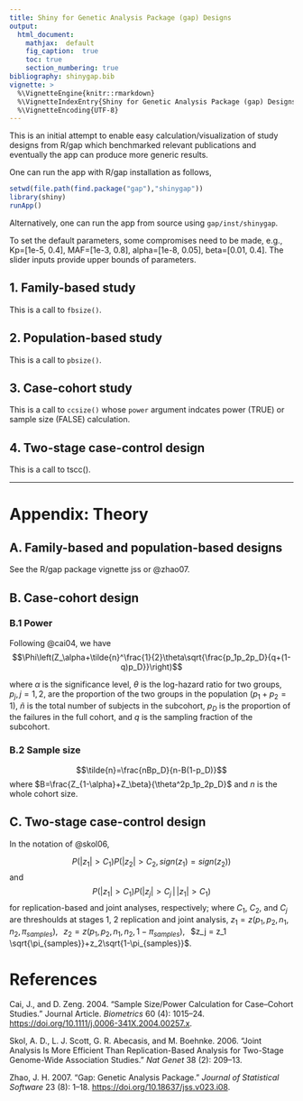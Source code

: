 ```yaml
---
title: Shiny for Genetic Analysis Package (gap) Designs
output:
  html_document:
    mathjax:  default
    fig_caption:  true
    toc: true
    section_numbering: true
bibliography: shinygap.bib
vignette: >
  %\VignetteEngine{knitr::rmarkdown}
  %\VignetteIndexEntry{Shiny for Genetic Analysis Package (gap) Designs}
  %\VignetteEncoding{UTF-8}
---
```


This is an initial attempt to enable easy calculation/visualization of study designs from R/gap which benchmarked relevant publications and eventually the app can produce more generic results.

One can run the app with R/gap installation as follows,

```r
setwd(file.path(find.package("gap"),"shinygap"))
library(shiny)
runApp()
```

Alternatively, one can run the app from source using `gap/inst/shinygap`.

To set the default parameters, some compromises need to be made, e.g., Kp=[1e-5, 0.4], MAF=[1e-3, 0.8], alpha=[1e-8, 0.05], beta=[0.01, 0.4]. The slider inputs provide upper bounds of parameters.

## 1. Family-based study

This is a call to `fbsize()`.

## 2. Population-based study

This is a call to `pbsize()`.

## 3. Case-cohort study

This is a call to `ccsize()` whose `power` argument indcates power (TRUE) or sample size (FALSE) calculation.

## 4. Two-stage case-control design

This is a call to tscc().

---

# Appendix: Theory

## A. Family-based and population-based designs

See the R/gap package vignette jss or @zhao07.

## B. Case-cohort design

### B.1 Power

Following @cai04, we have
$$\Phi\left(Z_\alpha+\tilde{n}^\frac{1}{2}\theta\sqrt{\frac{p_1p_2p_D}{q+(1-q)p_D}}\right)$$

where $\alpha$ is the significance level, $\theta$ is the log-hazard ratio for
two groups, $p_j, j = 1, 2$, are the proportion of the two groups
in the population ($p_1 + p_2 = 1$), $\tilde{n}$ is the total number of subjects in the subcohort, $p_D$ is the proportion of the failures in
the full cohort, and $q$ is the sampling fraction of the subcohort.

### B.2 Sample size

$$\tilde{n}=\frac{nBp_D}{n-B(1-p_D)}$$ where $B=\frac{Z_{1-\alpha}+Z_\beta}{\theta^2p_1p_2p_D}$ and $n$ is the whole cohort size.

## C. Two-stage case-control design

In the notation of @skol06,

$$P(|z_1|>C_1)P(|z_2|>C_2,sign(z_1)=sign(z_2))$$ and $$P(|z_1|>C_1)P(|z_j|>C_j\,|\,|z_1|>C_1)$$
for replication-based and joint analyses, respectively; where $C_1$, $C_2$, and $C_j$
are threshoulds at stages 1, 2 replication and joint analysis,
$z_1 = z(p_1,p_2,n_1,n_2,\pi_{samples})$, $\,$
$z_2 = z(p_1,p_2,n_1,n_2,1-\pi_{samples})$, $\,$
$z_j = z_1 \sqrt{\pi_{samples}}+z_2\sqrt{1-\pi_{samples}}$.

# References

Cai, J., and D. Zeng. 2004. <span>“Sample Size/Power Calculation for Case–Cohort Studies.”</span> Journal Article. <em>Biometrics</em> 60 (4): 1015–24. <a href="https://doi.org/10.1111/j.0006-341X.2004.00257.x">https://doi.org/10.1111/j.0006-341X.2004.00257.x</a>.

Skol, A. D., L. J. Scott, G. R. Abecasis, and M. Boehnke. 2006. <span>“Joint Analysis Is More Efficient Than Replication-Based Analysis for Two-Stage Genome-Wide Association Studies.”</span> <em>Nat Genet</em> 38 (2): 209–13.

Zhao, J. H. 2007. <span>“Gap: Genetic Analysis Package.”</span> <em>Journal of Statistical Software</em> 23 (8): 1–18. <a href="https://doi.org/10.18637/jss.v023.i08">https://doi.org/10.18637/jss.v023.i08</a>.
